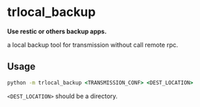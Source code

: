 # trlocal_backup

**Use restic or others backup apps.**

a local backup tool for transmission without call remote rpc.

## Usage

``` cmd
python -m trlocal_backup <TRANSMISSION_CONF> <DEST_LOCATION>
```

`<DEST_LOCATION>` should be a directory.
